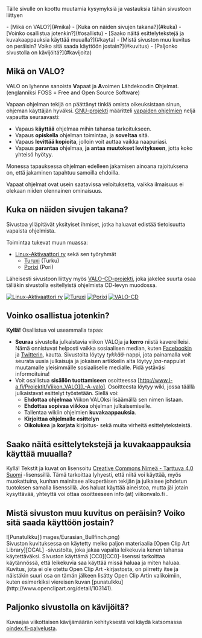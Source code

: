 <!--
Title: Kysymyksiä ja vastauksia
Menuitem: Kysymyksiä ja vastauksia
-->
Tälle sivulle on koottu muutamia kysymyksiä ja vastauksia tähän sivustoon liittyen

<div class="toc" markdown="1">
- [Mikä on VALO?](#mika)
- [Kuka on näiden sivujen takana?](#kuka)
- [Voinko osallistua jotenkin?](#osallistu)
- [Saako näitä esittelytekstejä ja kuvakaappauksia käyttää muualla?](#kayta)
- [Mistä sivuston muu kuvitus on peräisin? Voiko sitä saada käyttöön jostain?](#kuvitus)
- [Paljonko sivustolla on kävijöitä?](#kavijoita)
</div>

<a id="mika"></a>
Mikä on VALO?
-------------

VALO on lyhenne sanoista **V**apaat ja **A**voimen **L**ähdekoodin **O**hjelmat. (englanniksi FOSS = Free and Open Source Software)

Vapaan ohjelman tekijä on päättänyt tinkiä omista oikeuksistaan sinun,
ohjeman käyttäjän hyväksi. [GNU-projekti][GNU-proj] määritteli
[vapaiden ohjelmien][vapaat ohj] neljä vapautta seuraavasti:

- Vapaus **käyttää** ohjelmaa mihin tahansa tarkoitukseen.
- Vapaus **opiskella** ohjelman toimintaa, ja **soveltaa** sitä.
- Vapaus **levittää kopioita**, jolloin voit auttaa vaikka naapuriasi.
- Vapaus **parantaa** ohjelmaa, **ja antaa muutokset levitykseen**, jotta koko yhteisö hyötyy.

Monessa tapauksessa ohjelman edelleen jakamisen ainoana rajoituksena on, että jakaminen tapahtuu samoilla ehdoilla.

Vapaat ohjelmat ovat usein saatavissa veloituksetta, vaikka ilmaisuus ei olekaan niiden olennainen ominaisuus.

<a id="kuka"></a>
Kuka on näiden sivujen takana?
------------------------------

Sivustoa ylläpitävät yksityiset ihmiset, jotka haluavat edistää tietoisuutta vapaista ohjelmista.

Toimintaa tukevat muun muassa:

- [Linux-Aktivaattori ry][L-A] sekä sen työryhmät
    - [Turuxi][Turuxi] (Turku)
    - [Porixi][Porixi] (Pori)

Läheisesti sivustoon liittyy myös [VALO-CD-projekti][VALO-CD], joka jakelee suurta osaa tälläkin sivustolla esitellyistä ohjelmista CD-levyn muodossa.

[![Linux-Aktivaattori ry](images/l-a-logo.png "L-A")][L-A]
[![Turuxi](images/turuxi-logo.png "Turuxi")][Turuxi]
[![Porixi](images/Porixi-logo.png "Porixi")][Porixi]
[![VALO-CD](http://www.valo-cd.fi/img/valo-160x60.gif "VALO-CD")][VALO-CD]

<a id="osallistu"></a>
Voinko osallistua jotenkin?
---------------------------

**Kyllä!** Osallistua voi useammalla tapaa:

- **Seuraa** sivustolla julkaistavia viikon VALOja ja **kerro** niistä
  kavereilleisi. Nämä onnistuvat helposti vaikka sosiaalisen median,
  kuten [Facebookin][Facebook] ja [Twitterin][Twitter], kautta.
  Sivustolta löytyy *tykkää*-nappi,
  jota painamalla voit seurata uusia julkaisuja ja jokaisen artikkelin
  alta löytyy *jaa*-nappulat muutamalle yleisimmälle sosiaaliselle medialle. Pidä ystäväsi informoituina!
- Voit osallistua **sisällön tuottamiseen** osoitteessa
  [http://www.l-a.fi/Projektit/Viikon_VALO][L-A-valo]. Osoitteesta
  löytyy wiki, jossa täällä julkaistavat esittelyt työstetään. Siellä
  voi:
    -    **Ehdottaa ohjelmaa** Viikon VALOksi lisäämällä sen nimen listaan.
    -    **Ehdottaa sopivaa viikkoa** ohjelman julkaisemiselle.
    -    Tallentaa wikiin ohjelmien **kuvakaappauksia**.
    -    **Kirjoittaa ohjelmalle esittelyn**
    -    **Oikolukea** ja **korjata** kirjoitus- sekä muita virheitä esittelyteksteistä.

<a id="kayta"></a>
Saako näitä esittelytekstejä ja kuvakaappauksia käyttää muualla?
----------------------------------------------------------------

Kyllä! Tekstit ja kuvat on lisensoitu
[Creative Commons Nimeä - Tarttuva 4.0 Suomi][CC-by-sa-4fi]
-lisenssillä. Tämä tarkoittaa lyhyesti, että niitä voi käyttää, myös
muokattuina, kunhan mainitsee alkuperäisen tekijän ja julkaisee
johdetun tuotoksen samalla lisenssillä. Jos haluat käyttää aineistoa,
mutta jäi jotain kysyttävää, yhteyttä voi ottaa osoitteeseen info (at)
viikonvalo.fi .

<a id="kuvitus"></a>
Mistä sivuston muu kuvitus on peräisin? Voiko sitä saada käyttöön jostain?
--------------------------------------------------------------------------

<div class="rightimage" markdown="1">
![Punatulkku](images/Eurasian_Bullfinch.png)
</div>
Sivuston kuvituksessa on käytetty melko paljon
materiaalia [Open Clip Art Library][OCAL] -sivustolta, joka jakaa
vapaita leikekuvia kenen tahansa käytettäväksi. Sivuston käyttämä
[CC0][CC0]-lisenssi tarkoittaa käytännössä, että leikekuvia saa käyttää missä
haluaa ja miten haluaa. Kuvitus, jota ei ole otettu Open Clip Art
-kirjastosta, on piirretty itse ja näistäkin suuri osa on tämän
jälkeen lisätty Open Clip Artin valikoimiin, kuten esimerkiksi
viereisen kuvan [punatulkku](http://www.openclipart.org/detail/103141).

<a id="kavijoita"></a>
Paljonko sivustolla on kävijöitä?
---------------------------------

Kuvaajaa viikottaisen kävijämäärän kehityksestä voi käydä katsomassa
[oindex.fi-palvelusta][oindex].



[GNU-proj]:     http://www.gnu.org/
[vapaat ohj]:   http://fsfe.org/projects/wsis/fs.fi.html
[L-A]:          http://www.linux-aktivaattori.fi/
[Turuxi]:       http://turuxi.org
[Porixi]:       http://porixi.linux-aktivaattori.fi
[VALO-CD]:      http://www.valo-cd.fi/
[Facebook]:     http://www.facebook.com/viikonvalo
[Twitter]:      http://twitter.com/viikonvalo
[L-A-valo]:     http://www.l-a.fi/Projektit/Viikon_VALO
[CC-by-sa-4fi]: http://creativecommons.org/licenses/by-sa/4.0/deed.fi
[OCAL]:         http://openclipart.org/
[CC0]:          http://creativecommons.org/publicdomain/zero/1.0/
[oindex]:       http://www.oindex.fi/listing/site/stats/viikon_valo/uniikit/